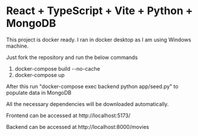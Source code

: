 # React + TypeScript + Vite + Python + MongoDB

This project is docker ready. I ran in docker desktop as I am using Windows machine.

Just fork the repository and run the below commands

1. docker-compose build --no-cache
2. docker-compose up

After this run "docker-compose exec backend python app/seed.py" to populate data in MongoDB

All the necessary dependencies will be downloaded automatically.

Frontend can be accessed at http://localhost:5173/

Backend can be accessed at http://localhost:8000/movies